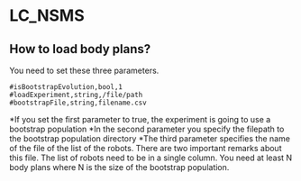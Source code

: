 # LC_NSMS

## How to load body plans?

You need to set these three parameters. 

```
#isBootstrapEvolution,bool,1
#loadExperiment,string,/file/path
#bootstrapFile,string,filename.csv
```

*If you set the first parameter to true, the experiment is going to use a bootstrap population
*In the second parameter you specify the filepath to the bootstrap population directory
*The third parameter specifies the name of the file of the list of the robots. There are two important remarks about this file. The list of robots need to be in a single column. You need at least N body plans where N is the size of the bootstrap population.
